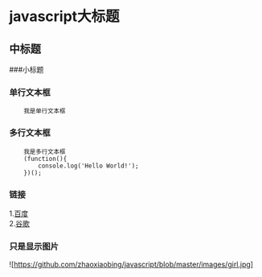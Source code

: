 
javascript大标题
===================================

中标题
-----------------------------------

###小标题


### 单行文本框
        我是单行文本框

### 多行文本框
        我是多行文本框
        (function(){
            console.log('Hello World!');
        })();


### 链接
1.[百度](http://www.baidu.com)<br/>
2.[谷歌](http://www.google.com)<br/>

### 只是显示图片
![https://github.com/zhaoxiaobing/javascript/blob/master/images/girl.jpg]



